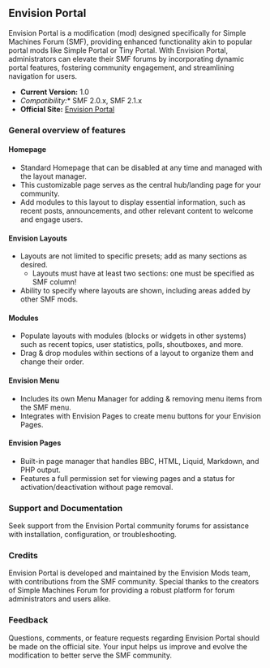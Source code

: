 ## Envision Portal

Envision Portal is a modification (mod) designed specifically for Simple Machines Forum (SMF), providing enhanced functionality akin to popular portal mods like Simple Portal or Tiny Portal. With Envision Portal, administrators can elevate their SMF forums by incorporating dynamic portal features, fostering community engagement, and streamlining navigation for users.

- **Current Version:** 1.0
- *Compatibility:** SMF 2.0.x, SMF 2.1.x
- **Official Site:** [Envision Portal](https://mods.live627.com)

### General overview of features

#### Homepage
- Standard Homepage that can be disabled at any time and managed with the layout manager.
- This customizable page serves as the central hub/landing page for your community.
- Add modules to this layout to display essential information, such as recent posts, announcements, and other relevant content to welcome and engage users.

#### Envision Layouts
- Layouts are not limited to specific presets; add as many sections as desired.
  - Layouts must have at least two sections: one must be specified as SMF column!
- Ability to specify where layouts are shown, including areas added by other SMF mods.

#### Modules
- Populate layouts with modules (blocks or widgets in other systems) such as recent topics, user statistics, polls, shoutboxes, and more.
- Drag & drop modules within sections of a layout to organize them and change their order.

#### Envision Menu
- Includes its own Menu Manager for adding & removing menu items from the SMF menu.
- Integrates with Envision Pages to create menu buttons for your Envision Pages.

#### Envision Pages
- Built-in page manager that handles BBC, HTML, Liquid, Markdown, and PHP output.
- Features a full permission set for viewing pages and a status for activation/deactivation without page removal.

### Support and Documentation
Seek support from the Envision Portal community forums for assistance with installation, configuration, or troubleshooting.

### Credits
Envision Portal is developed and maintained by the Envision Mods team, with contributions from the SMF community. Special thanks to the creators of Simple Machines Forum for providing a robust platform for forum administrators and users alike.

### Feedback
Questions, comments, or feature requests regarding Envision Portal should be made on the official site. Your input helps us improve and evolve the modification to better serve the SMF community.
